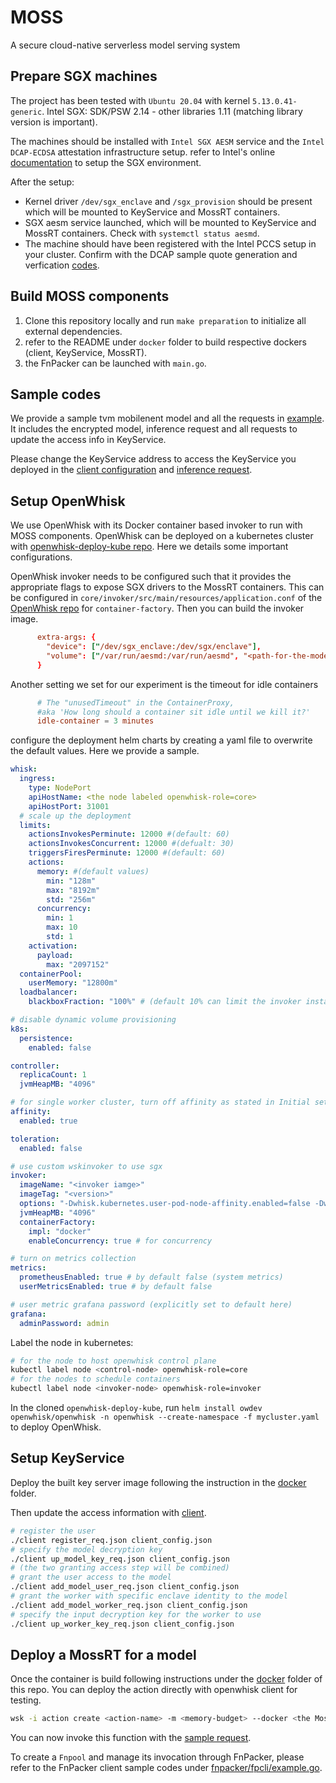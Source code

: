 # MOSS

A secure cloud-native serverless model serving system

## Prepare SGX machines

The project has been tested with `Ubuntu 20.04` with kernel `5.13.0.41-generic`. Intel SGX: SDK/PSW 2.14 - other libraries 1.11 (matching library version is important).


The machines should be installed with `Intel SGX AESM` service and the `Intel DCAP-ECDSA` attestation infrastructure setup. refer to Intel's online [documentation](https://www.intel.com/content/www/us/en/developer/articles/technical/quote-verification-attestation-with-intel-sgx-dcap.html) to setup the SGX environment.

After the setup:

* Kernel driver `/dev/sgx_enclave` and `/sgx_provision` should be present which will be mounted to KeyService and MossRT containers.
* SGX aesm service launched, which will be mounted to KeyService and MossRT containers. Check with `systemctl status aesmd`.
* The machine should have been registered with the Intel PCCS setup in your cluster. Confirm with the DCAP sample quote generation and verfication [codes](https://github.com/intel/SGXDataCenterAttestationPrimitives/tree/DCAP_1.11/SampleCode).

## Build MOSS components

1. Clone this repository locally and run `make preparation` to initialize all external dependencies.
2. refer to the README under `docker` folder to build respective dockers (client, KeyService, MossRT).
3. the FnPacker can be launched with `main.go`.

## Sample codes

We provide a sample tvm mobilenent model and all the requests in [example](examples/). It includes the encrypted model, inference request and all requests to update the access info in KeyService.

Please change the KeyService address to access the KeyService you deployed in the [client configuration](examples/client/client_config.json) and [inference request](examples/tvm-mb/inference_req.json).

## Setup OpenWhisk

We use OpenWhisk with its Docker container based invoker to run with MOSS components. OpenWhisk can be deployed on a kubernetes cluster with [openwhisk-deploy-kube repo](https://github.com/apache/openwhisk-deploy-kube). Here we details some important configurations.

OpenWhisk invoker needs to be configured such that it provides the appropriate flags to expose SGX drivers to the MossRT containers. This can be configured in `core/invoker/src/main/resources/application.conf` of the [OpenWhisk repo](https://github.com/apache/openwhisk) for `container-factory`. Then you can build the invoker image.

```conf
      extra-args: {
        "device": ["/dev/sgx_enclave:/dev/sgx/enclave"],
        "volume": ["/var/run/aesmd:/var/run/aesmd", "<path-for-the-model-storage>:/mounted_store"],
      }  
```

Another setting we set for our experiment is the timeout for idle containers

```conf
      # The "unusedTimeout" in the ContainerProxy,
      #aka 'How long should a container sit idle until we kill it?'
      idle-container = 3 minutes
```

configure the deployment helm charts by creating a yaml file to overwrite the default values. Here we provide a sample.

```yaml
whisk:
  ingress:
    type: NodePort
    apiHostName: <the node labeled openwhisk-role=core>
    apiHostPort: 31001
  # scale up the deployment
  limits:
    actionsInvokesPerminute: 12000 #(default: 60)
    actionsInvokesConcurrent: 12000 #(defualt: 30)
    triggersFiresPerminute: 12000 #(default: 60)
    actions:
      memory: #(default values)
        min: "128m"
        max: "8192m"
        std: "256m"
      concurrency:
        min: 1
        max: 10
        std: 1
    activation:
      payload:
        max: "2097152"
  containerPool:
    userMemory: "12800m"
  loadbalancer:
    blackboxFraction: "100%" # (default 10% can limit the invoker instances being used for blackbox action. if less than 10 then 1)

# disable dynamic volume provisioning
k8s:
  persistence:
    enabled: false

controller:
  replicaCount: 1
  jvmHeapMB: "4096"

# for single worker cluster, turn off affinity as stated in Initial setup in the root README 
affinity:
  enabled: true

toleration:
  enabled: false

# use custom wskinvoker to use sgx
invoker:
  imageName: "<invoker iamge>"
  imageTag: "<version>"
  options: "-Dwhisk.kubernetes.user-pod-node-affinity.enabled=false -Dwhisk.spi.LogStoreProvider=org.apache.openwhisk.core.containerpool.logging.LogDriverLogStoreProvider" # second options to turn off log processing at invoker
  jvmHeapMB: "4096"
  containerFactory:
    impl: "docker"
    enableConcurrency: true # for concurrency

# turn on metrics collection
metrics:
  prometheusEnabled: true # by default false (system metrics)
  userMetricsEnabled: true # by default false

# user metric grafana password (explicitly set to default here)
grafana:
  adminPassword: admin
```

Label the node in kubernetes:

```sh
# for the node to host openwhisk control plane
kubectl label node <control-node> openwhisk-role=core
# for the nodes to schedule containers
kubectl label node <invoker-node> openwhisk-role=invoker
```

In the cloned `openwhisk-deploy-kube`, run `helm install owdev openwhisk/openwhisk -n openwhisk --create-namespace -f mycluster.yaml` to deploy OpenWhisk.

## Setup KeyService

Deploy the built key server image following the instruction in the [docker](docker/key_server/README.md) folder.

Then update the access information with [client](docker/client/README.md).

```sh
# register the user
./client register_req.json client_config.json
# specify the model decryption key
./client up_model_key_req.json client_config.json
# (the two granting access step will be combined)
# grant the user access to the model 
./client add_model_user_req.json client_config.json
# grant the worker with specific enclave identity to the model
./client add_model_worker_req.json client_config.json
# specify the input decryption key for the worker to use
./client up_worker_key_req.json client_config.json
```

## Deploy a MossRT for a model

Once the container is build following instructions under the [docker](docker/openwhisk/concurrent_runtime/README.md) folder of this repo. You can deploy the action directly with openwhisk client for testing.

```sh
wsk -i action create <action-name> -m <memory-budget> --docker <the MossRT image>
```

You can now invoke this function with the [sample request](examples/tvm-mb/inference_req.json).

To create a `Fnpool` and manage its invocation through FnPacker, please refer to the FnPacker client sample codes under [fnpacker/fpcli/example.go](fnpacker/fpcli/example.go).
